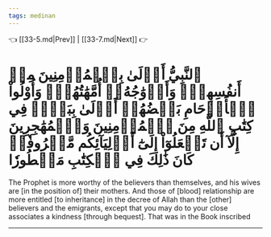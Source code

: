 ```yaml
---
tags: medinan
---
```


👈 [[33-5.md|Prev]] | [[33-7.md|Next]] 👉

# ٱلنَّبِيُّ أَوۡلَىٰ بِٱلۡمُؤۡمِنِينَ مِنۡ أَنفُسِهِمۡۖ وَأَزۡوَٰجُهُۥٓ أُمَّهَٰتُهُمۡۗ وَأُوْلُواْ ٱلۡأَرۡحَامِ بَعۡضُهُمۡ أَوۡلَىٰ بِبَعۡضٖ فِي كِتَٰبِ ٱللَّهِ مِنَ ٱلۡمُؤۡمِنِينَ وَٱلۡمُهَٰجِرِينَ إِلَّآ أَن تَفۡعَلُوٓاْ إِلَىٰٓ أَوۡلِيَآئِكُم مَّعۡرُوفٗاۚ كَانَ ذَٰلِكَ فِي ٱلۡكِتَٰبِ مَسۡطُورٗا

The Prophet is more worthy of the believers than themselves, and his wives are [in the position of] their mothers. And those of [blood] relationship are more entitled [to inheritance] in the decree of Allah than the [other] believers and the emigrants, except that you may do to your close associates a kindness [through bequest]. That was in the Book inscribed

---

